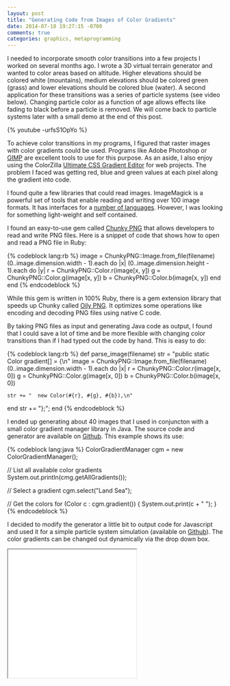 ```yaml
---
layout: post
title: "Generating Code from Images of Color Gradients"
date: 2014-07-18 19:27:15 -0700
comments: true
categories: graphics, metaprogramming
---
```

I needed to incorporate smooth color transitions into a few projects I worked on several months ago. I wrote a 3D virtual terrain generator and wanted to color areas based on altitude. Higher elevations should be colored white (mountains), medium elevations should be colored green (grass) and lower elevations should be colored blue (water). A second application for these transitions was a series of particle systems (see video below). Changing particle color as a function of age allows effects like fading to black before a particle is removed. We will come back to particle systems later with a small demo at the end of this post.

{% youtube -urfsS1OpYo %}

To achieve color transitions in my programs, I figured that raster images with color gradients could be used. Programs like Adobe Photoshop or [GIMP](http://www.gimp.org/) are excellent tools to use for this purpose. As an aside, I also enjoy using the ColorZilla [Ultimate CSS Gradient Editor](http://www.colorzilla.com/gradient-editor/) for web projects. The problem I faced was getting red, blue and green values at each pixel along the gradient into code. 

I found quite a few libraries that could read images. ImageMagick is a powerful set of tools that enable reading and writing over 100 image formats. It has interfaces for a [number of languages](http://www.imagemagick.org/script/api.php). However, I was looking for something light-weight and self contained. 

I found an easy-to-use gem called [Chunky PNG](https://github.com/wvanbergen/chunky_png) that allows developers to read and write PNG files. Here is a snippet of code that shows how to open and read a PNG file in Ruby:

{% codeblock lang:rb %}
image = ChunkyPNG::Image.from_file(filename)
(0..image.dimension.width - 1).each do |x|
  (0..image.dimension.height - 1).each do |y|
    r = ChunkyPNG::Color.r(image[x, y])
    g = ChunkyPNG::Color.g(image[x, y])
    b = ChunkyPNG::Color.b(image[x, y])
  end
end
{% endcodeblock %}

While this gem is written in 100% Ruby, there is a gem extension library that speeds up Chunky called [Oily PNG](https://github.com/wvanbergen/oily_png). It optimizes some operations like encoding and decoding PNG files using native C code.

By taking PNG files as input and generating Java code as output, I found that I could save a lot of time and be more flexible with changing color transitions than if I had typed out the code by hand. This is easy to do:

{% codeblock lang:rb %}
def parse_image(filename)
  str = "public static Color gradient[] = {\n"
  image = ChunkyPNG::Image.from_file(filename)
  (0..image.dimension.width - 1).each do |x|
    r = ChunkyPNG::Color.r(image[x, 0])
    g = ChunkyPNG::Color.g(image[x, 0])
    b = ChunkyPNG::Color.b(image[x, 0])

    str += "  new Color(#{r}, #{g}, #{b}),\n"
  end
  str += "};";
end
{% endcodeblock %}

I ended up generating about 40 images that I used in conjuncton with a small color gradient manager library in Java. The source code and generator are available on [Github](https://github.com/nick-aschenbach/code-generated-color-gradients). This example shows its use:

{% codeblock lang:java %}
ColorGradientManager cgm = new ColorGradientManager();

// List all available color gradients
System.out.println(cmg.getAllGradients());

// Select a gradient
cgm.select("Land Sea");

// Get the colors
for (Color c : cgm.gradient()) {
  System.out.print(c + " ");
}
{% endcodeblock %}

I decided to modify the generator a little bit to output code for Javascript and used it for a simple particle system simulation (available on [Github](https://github.com/nick-aschenbach/particle-system-color-gradients)). The color gradients can be changed out dynamically via the drop down box.

<iframe src="/assets/2014-07-18-generating-code-from-color-gradients/index.html" width="300" height="300"></iframe>

